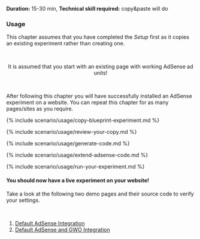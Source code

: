 **Duration:** <span class="label notice">15-30 min</span>, **Technical skill required:** <span class="label notice">copy&paste will do</span>

<div class="alert-message block-message info">
<h3>Usage</h3>
<p>This chapter assumes that you have completed the <em>Setup</em> first as it copies an existing experiment rather than creating one.</p>
<br />
<p class="label notice" style="text-align:center">It is assumed that you start with an existing page with working AdSense ad units!</p>
<br />
<p>After following this chapter you will have successfully installed an AdSense experiment on a website. You can repeat this chapter for as many pages/sites as you require.</p>
</div>

{% include scenario/usage/copy-blueprint-experiment.md %}

{% include scenario/usage/review-your-copy.md %}

{% include scenario/usage/generate-code.md %}

{% include scenario/usage/extend-adsense-code.md %}

{% include scenario/usage/run-your-experiment.md %}

<div class="alert-message block-message info">
  <h4>You should now have a live experiment on your website!</h4>
  <p>Take a look at the following two demo pages and their source code to verify your settings.</p>
  <br />
  <ol>
    <li><a href="/demo/1-default-adsense-integration.html">Default AdSense Integration</a></li>
    <li><a href="/demo/2-default-adsense-and-gwo-integration.html">Default AdSense and GWO Integration</a></li>
  </ol>
</div>
